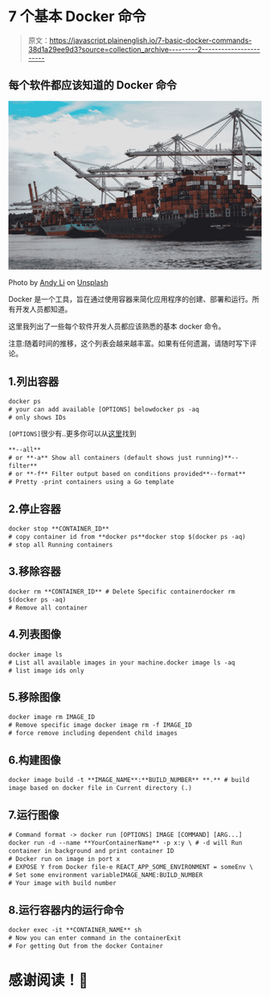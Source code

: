 # 7 个基本 Docker 命令

> 原文：<https://javascript.plainenglish.io/7-basic-docker-commands-38d1a29ee9d3?source=collection_archive---------2----------------------->

## 每个软件都应该知道的 Docker 命令

![](img/1ecb307a7baab13c59f5c215d22b0727.png)

Photo by [Andy Li](https://unsplash.com/@andasta?utm_source=unsplash&utm_medium=referral&utm_content=creditCopyText) on [Unsplash](https://unsplash.com/s/photos/container?utm_source=unsplash&utm_medium=referral&utm_content=creditCopyText)

Docker 是一个工具，旨在通过使用容器来简化应用程序的创建、部署和运行。所有开发人员都知道。

这里我列出了一些每个软件开发人员都应该熟悉的基本 docker 命令。

注意:随着时间的推移，这个列表会越来越丰富。如果有任何遗漏，请随时写下评论。

## 1.列出容器

```
docker ps 
# your can add available [OPTIONS] belowdocker ps -aq
# only shows IDs
```

`[OPTIONS]`很少有..更多你可以从[这里](https://docs.docker.com/engine/reference/commandline/ps/)找到

```
**--all** 
# or **-a** Show all containers (default shows just running)**--filter** 
# or **-f** Filter output based on conditions provided**--format** 
# Pretty -print containers using a Go template
```

## 2.停止容器

```
docker stop **CONTAINER_ID** 
# copy container id from **docker ps**docker stop $(docker ps -aq)
# stop all Running containers
```

## 3.移除容器

```
docker rm **CONTAINER_ID** # Delete Specific containerdocker rm $(docker ps -aq)
# Remove all container
```

## 4.列表图像

```
docker image ls 
# List all available images in your machine.docker image ls -aq
# list image ids only
```

## 5.移除图像

```
docker image rm IMAGE_ID
# Remove specific image docker image rm -f IMAGE_ID
# force remove including dependent child images
```

## 6.构建图像

```
docker image build -t **IMAGE_NAME**:**BUILD_NUMBER** **.** # build image based on docker file in Current directory (.)
```

## 7.运行图像

```
# Command format -> docker run [OPTIONS] IMAGE [COMMAND] [ARG...] docker run -d --name **YourContainerName** -p x:y \ # -d will Run container in background and print container ID 
# Docker run on image in port x
# EXPOSE Y from Docker file-e REACT_APP_SOME_ENVIRONMENT = someEnv \
# Set some environment variableIMAGE_NAME:BUILD_NUMBER
# Your image with build number
```

## 8.运行容器内的运行命令

```
docker exec -it **CONTAINER_NAME** sh
# Now you can enter command in the containerExit
# For getting Out from the docker Container
```

# 感谢阅读！🍻